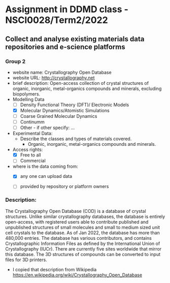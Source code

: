 # Assignment in DDMD class - NSCI0028/Term2/2022

## Collect and analyse existing materials data repositories and e-science platforms 

### Group 2 
* website name: Crystallography Open Database
* website URL: http://crystallography.net
* brief description: Open-access collection of crystal structures of organic, inorganic, metal-organics compounds and minerals, excluding biopolymers.
* Modelling Data 
  - [ ] Density Functional Theory (DFT)/ Electronic Models
  - [X] Molecular Dynamics/Atomistic Simulations
  - [ ] Coarse Grained Molecular Dynamics
  - [ ] Continumm 
  - [ ] Other
        - if other specify: ...
* Experimental Data: 
  * Describe the classes and types of materials covered. 
    *  Organic, inorganic, metal-organics compounds and minerals.
* Access rights: 
  - [X] Free to all 
  - [ ] Commercial 
* where is the data coming from:  
  - [X] any one can upload data 
  - [ ] provided by repository or platform owners
 
 
 ### Description:
The Crystallography Open Database (COD) is a database of crystal structures. Unlike similar crystallography databases, the database is entirely open-access, with registered users able to contribute published and unpublished structures of small molecules and small to medium sized unit cell crystals to the database. As of Jan 2022, the database has more than 480,000 entries. The database has various contributors, and contains Crystallographic Information Files as defined by the International Union of Crystallography (IUCr). There are currently five sites worldwide that mirror this database. The 3D structures of compounds can be converted to input files for 3D printers. 
* I copied that description from Wikipedia <https://en.wikipedia.org/wiki/Crystallography_Open_Database>




